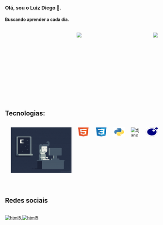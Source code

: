 ### Olá, sou o Luiz Diego 👋.

#### Buscando aprender a cada dia. 
<br>

<div style="display: flex; justify-content: space-between;"> <br>
  <img height="150em" src="https://github-readme-stats.vercel.app/api?username=Luwix&show_icons=true&theme=great-gatsby&include_all_commits=true&count_private=true"/>
  <img height="150em" src="https://github-readme-stats.vercel.app/api/top-langs/?username=Luwix&layout=compact&langs_count=16&theme=great-gatsby"/>
</div>

#

<br><br>


## Tecnologias:

<br>
<div style="display: flex; justify-content: space-between;"> <br>
  <img align="left"height="150" alt="coding-time" src="progamando.gif">
  <img align="center" height="30" width="40" alt="html-icon" src="https://raw.githubusercontent.com/devicons/devicon/master/icons/html5/html5-original.svg">
  <img align="center" height="30" width="40" alt="css-icon" src="https://raw.githubusercontent.com/devicons/devicon/master/icons/css3/css3-original.svg">
  <img align="center" height="30" width="40" alt="python-icon" src="https://raw.githubusercontent.com/devicons/devicon/master/icons/python/python-original.svg">
  <img align="center" height="30" width="30" alt="django-icon" src="https://alternative.me/media/256/django-icon-2jqi6c39eg9fnfmv-c.png">
  <img align="center" height="30" width="40" alt="lua-icon" src="https://raw.githubusercontent.com/devicons/devicon/master/icons/lua/lua-original.svg">
</div>


<br><br>
## Redes sociais
<br>
<div>
  <a href = "mailto: luyz.contato@gmail.com">
    <img align="center" alt="html5" src="https://img.shields.io/badge/Gmail-D14836?style=for-the-badge&logo=gmail&logoColor=white">
  </a>
  <a href = "https://www.linkedin.com/in/luiz-diego-43793925a/">
    <img align="center" alt="html5" src="https://img.shields.io/badge/LinkedIn-0077B5?style=for-the-badge&logo=linkedin&logoColor=white">
  </a>
</div>

#
